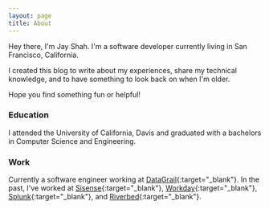 ```yaml
---
layout: page
title: About
---
```


Hey there, I'm Jay Shah. I'm a software developer currently living in San Francisco, California.

I created this blog to write about my experiences, share my technical knowledge, and to have something to look back on when I'm older.

Hope you find something fun or helpful!


### Education

I attended the University of California, Davis and graduated with a bachelors in Computer Science and Engineering.

### Work

Currently a software engineer working at [DataGrail](https://www.datagrail.io/){:target="_blank"}.
In the past, I've worked at [Sisense](https://sisense.com){:target="_blank"}, [Workday](https://workday.com){:target="_blank"}, [Splunk](https://splunk.com){:target="_blank"},
and [Riverbed](https://riverbed.com){:target="_blank"}.
